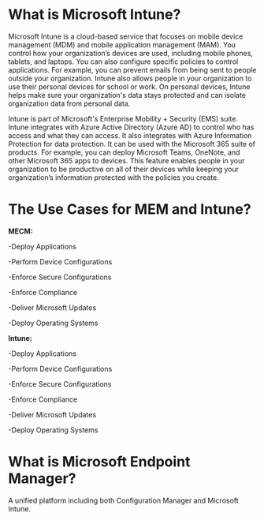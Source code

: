 # What is Microsoft Intune?

Microsoft Intune is a cloud-based service that focuses on mobile device management (MDM) and mobile application management (MAM). 
You control how your organization’s devices are used, including mobile phones, tablets, and laptops. You can also configure specific policies 
to control applications. For example, you can prevent emails from being sent to people outside your organization. Intune also allows people in your 
organization to use their personal devices for school or work. On personal devices, Intune helps make sure your organization's data stays protected and can 
isolate organization data from personal data.

Intune is part of Microsoft's Enterprise Mobility + Security (EMS) suite. Intune integrates with Azure Active Directory (Azure AD) to control who has 
access and what they can access. It also integrates with Azure Information Protection for data protection. It can be used with the Microsoft 365 suite of products. 
For example, you can deploy Microsoft Teams, OneNote, and other Microsoft 365 apps to devices. This feature enables people in your organization to be productive 
on all of their devices while keeping your organization’s information protected with the policies you create.
# The Use Cases for MEM and Intune?

**MECM:**

-Deploy Applications

-Perform Device Configurations

-Enforce Secure Configurations

-Enforce Compliance

-Deliver Microsoft Updates

-Deploy Operating Systems

**Intune:**

-Deploy Applications

-Perform Device Configurations

-Enforce Secure Configurations

-Enforce Compliance

-Deliver Microsoft Updates

-Deploy Operating Systems

# What is Microsoft Endpoint Manager?

A unified platform including both Configuration Manager and Microsoft Intune.



